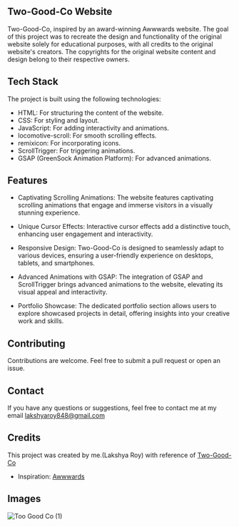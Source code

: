 ## Two-Good-Co Website

Two-Good-Co, inspired by an award-winning Awwwards website. The goal of this project was to recreate the design and functionality of the original website solely for educational purposes, with all credits to the original website's creators. The copyrights for the original website content and design belong to their respective owners.

## Tech Stack

The project is built using the following technologies:

- HTML: For structuring the content of the website.
- CSS: For styling and layout.
- JavaScript: For adding interactivity and animations.
- locomotive-scroll: For smooth scrolling effects.
- remixicon: For incorporating icons.
- ScrollTrigger: For triggering animations.
- GSAP (GreenSock Animation Platform): For advanced animations.

## Features

- Captivating Scrolling Animations: The website features captivating scrolling animations that engage and immerse visitors in a visually stunning experience.

- Unique Cursor Effects: Interactive cursor effects add a distinctive touch, enhancing user engagement and interactivity.

- Responsive Design: Two-Good-Co is designed to seamlessly adapt to various devices, ensuring a user-friendly experience on desktops, tablets, and smartphones.

- Advanced Animations with GSAP: The integration of GSAP and ScrollTrigger brings advanced animations to the website, elevating its visual appeal and interactivity.

- Portfolio Showcase: The dedicated portfolio section allows users to explore showcased projects in detail, offering insights into your creative work and skills.

## Contributing

Contributions are welcome. Feel free to submit a pull request or open an issue.

## Contact

If you have any questions or suggestions, feel free to contact me at my email lakshyaroy848@gmail.com

## Credits

This project was created by me.(Lakshya Roy) with reference of [Two-Good-Co](https://twogood.com.au/)

- Inspiration: [Awwwards](https://www.awwwards.com/)

## Images

![Too Good Co  (1)](https://github.com/LakshyaRoy/Two-Good-Co.-Clone-/assets/110491845/d84b3619-c400-46d6-8790-4905c44e5fd4)
